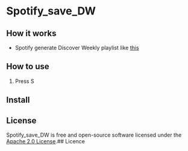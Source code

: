 # Spotify_save_DW

## How it works
 - Spotify generate Discover Weekly playlist like [this](https://open.spotify.com/playlist/37i9dQZEVXcWlsrx2rT0bU?si=2f332d0c91bb4362)

## How to use
1. Press S
## Install

License
---
Spotify_save_DW is free and open-source software licensed under the [Apache 2.0 License](https://github.com/create-go-app/cli/blob/master/LICENSE).## Licence
<!--stackedit_data:
eyJoaXN0b3J5IjpbODE0ODUzNTE2XX0=
-->